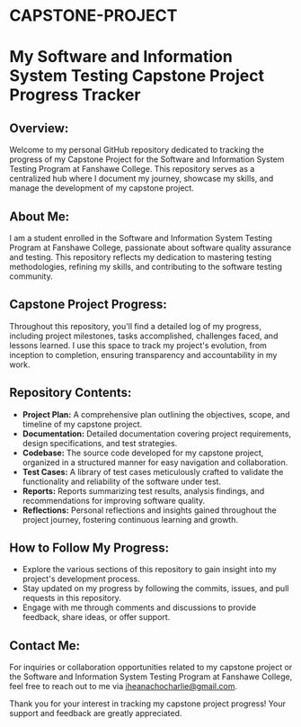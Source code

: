 # CAPSTONE-PROJECT

# My Software and Information System Testing Capstone Project Progress Tracker

## Overview:
Welcome to my personal GitHub repository dedicated to tracking the progress of my Capstone Project for the Software and Information System Testing Program at Fanshawe College. This repository serves as a centralized hub where I document my journey, showcase my skills, and manage the development of my capstone project.

## About Me:
I am a student enrolled in the Software and Information System Testing Program at Fanshawe College, passionate about software quality assurance and testing. This repository reflects my dedication to mastering testing methodologies, refining my skills, and contributing to the software testing community.

## Capstone Project Progress:
Throughout this repository, you'll find a detailed log of my progress, including project milestones, tasks accomplished, challenges faced, and lessons learned. I use this space to track my project's evolution, from inception to completion, ensuring transparency and accountability in my work.

## Repository Contents:
- **Project Plan:** A comprehensive plan outlining the objectives, scope, and timeline of my capstone project.
- **Documentation:** Detailed documentation covering project requirements, design specifications, and test strategies.
- **Codebase:** The source code developed for my capstone project, organized in a structured manner for easy navigation and collaboration.
- **Test Cases:** A library of test cases meticulously crafted to validate the functionality and reliability of the software under test.
- **Reports:** Reports summarizing test results, analysis findings, and recommendations for improving software quality.
- **Reflections:** Personal reflections and insights gained throughout the project journey, fostering continuous learning and growth.

## How to Follow My Progress:
- Explore the various sections of this repository to gain insight into my project's development process.
- Stay updated on my progress by following the commits, issues, and pull requests in this repository.
- Engage with me through comments and discussions to provide feedback, share ideas, or offer support.

## Contact Me:
For inquiries or collaboration opportunities related to my capstone project or the Software and Information System Testing Program at Fanshawe College, feel free to reach out to me via [iheanachocharlie@gmail.com](#).

Thank you for your interest in tracking my capstone project progress! Your support and feedback are greatly appreciated.
